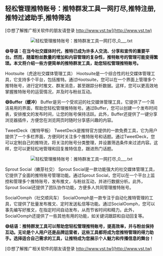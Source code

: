 ## **轻松管理推特账号：推特群发工具一网打尽,推特注册,推特过滤助手,推特筛选**

[😍想了解推广相关软件的朋友请登录 http://www.vst.tw](http://www.vst.tw)

 <center><img src="https://vst.tw/MP4/tuiguang/png/1.png" alt="轻松管理推特账号：推特群发工具一网打尽_0___.txt"></center>

**😄导语：在当今社交媒体时代，推特已成为许多人交流、分享和宣传的重要平台。然而，随着粉丝数量的增加和内容管理的复杂性，推特账号的管理可能变得繁琐。本文将介绍一些方便简单的推特群发工具，助您轻松管理推特账号。**

Hootsuite（虎途社交媒体管理工具）
Hootsuite是一个综合性的社交媒体管理工具，它支持多个平台，包括推特。通过Hootsuite，您可以在一个界面上管理多个推特账号，进行定时推文、群发消息，甚至跟踪分析数据。这样，您可以更高效地掌握推特账号的运营情况，并及时与粉丝互动。

**😄Buffer（缓冲）**
Buffer是另一个受欢迎的社交媒体管理工具，它提供了一个简洁易用的界面，帮助您轻松管理推特账号。通过Buffer，您可以创建一个发布时间表，安排推文的发布时间，让您的账号保持活跃。此外，Buffer还提供了一键分享浏览器插件，方便您在浏览网页时随时分享感兴趣的内容。

TweetDeck（推特甲板）
TweetDeck是推特官方提供的一款免费工具，它为用户提供了一个多栏界面，方便同时关注多个推特账号和话题。通过TweetDeck，您可以定制自己的推特流，将关注的账号分类整理，并设置筛选条件来过滤内容。这样，您可以更轻松地管理和回复推特信息，跟进热门话题。

 <center><img src="https://vst.tw/MP4/tuiguang/png/0.png" alt="轻松管理推特账号：推特群发工具一网打尽_0___.txt"></center>

Sprout Social（嫩芽社交）
Sprout Social是一款功能强大的社交媒体管理工具，它提供了全面的推特账号管理功能。通过Sprout Social，您可以在一个平台上监控和管理多个推特账号，发布推文，与粉丝互动，并进行数据分析。此外，Sprout Social还提供了团队协作功能，方便多人共同管理推特账号。

SocialOomph（社交顺风车）
SocialOomph是一款专注于自动化推特管理的工具，它提供了批量发布推文、定时发送私信等功能。通过SocialOomph，您可以事先编写好推文，在指定时间自动发布，从而节省时间和精力。此外，SocialOomph还提供了一些其他有用的功能，如关键词跟踪和自动回复等。

**😄结语：推特群发工具可以帮助您轻松管理推特账号，提高效率，并与粉丝保持互动。无论是个人用户还是品牌运营者，这些工具都将成为您推特管理的得力助手。选择适合自己需求的工具，让推特成为您展示个人魅力和传播信息的舞台！**

[😍想了解推广相关软件的朋友请登录 http://www.vst.tw](http://www.vst.tw)



